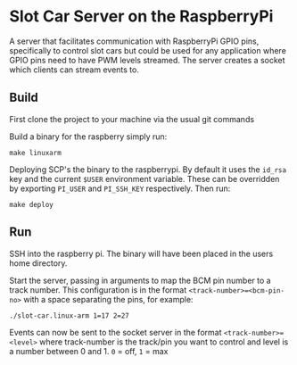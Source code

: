 # Slot Car Server on the RaspberryPi

A server that facilitates communication with RaspberryPi GPIO pins, specifically to control slot cars but could be used for any application where GPIO pins need to have PWM levels streamed. The server creates a socket which clients can stream events to. 

## Build
First clone the project to your machine via the usual git commands

Build a binary for the raspberry simply run:
```
make linuxarm
```
Deploying SCP's the binary to the raspberrypi. By default it uses the `id_rsa` key and the current `$USER` environment variable. These can be overridden by exporting `PI_USER` and `PI_SSH_KEY` respectively. Then run:
```
make deploy
```
## Run
SSH into the raspberry pi. The binary will have been placed in the users home directory.

Start the server, passing in arguments to map the BCM pin number to a track number. This configuration is in the format `<track-number>=<bcm-pin-no>` with a space separating the pins, for example:
```
./slot-car.linux-arm 1=17 2=27
```

Events can now be sent to the socket server in the format `<track-number>=<level>` where track-number is the track/pin you want to control and level is a number between 0 and 1. `0` = off, `1` = max 

